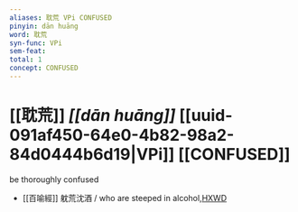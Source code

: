 ```yaml
---
aliases: 耽荒 VPi CONFUSED
pinyin: dān huāng
word: 耽荒
syn-func: VPi
sem-feat: 
total: 1
concept: CONFUSED 
---
```

# [[耽荒]] *[[dān huāng]]*  [[uuid-091af450-64e0-4b82-98a2-84d0444b6d19|VPi]] [[CONFUSED]]
be thoroughly confused
 - [[百喻經]] 躭荒沈酒 / who are steeped in alcohol,[HXWD](https://hxwd.org/textview.html?location=KR6b0066_T_001-0545a.20)